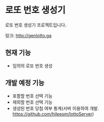 # 로또 번호 생성기

로또 번호 생성기 프로젝트입니다. 

링크: http://genlotto.ga

## 현재 기능
- 임의의 로또 번호 생성

## 개발 예정 기능
- 포함할 번호 선택 기능
- 제외할 번호 선택 기능
- 생성된 번호 당첨 여부 통계(서버 이용하여 개발. https://github.com/hjleesm/lottoServer)
